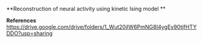**Reconstruction of neural activity using kinetic Ising model **


**References**
https://drive.google.com/drive/folders/1_Wut20jIW6PmNG8I4ygEy90tjfHTYDDO?usp=sharing
